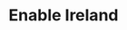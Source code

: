 ---
title: "Enable Ireland"
url: /dublin/enable-ireland-camden-street-lower/
shop: Gebrauchtwaren
---
